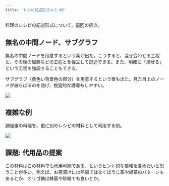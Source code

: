 ```yaml
---
title: 'レシピ記述形式メモ #2'
---
```

料理のレシピの記述形式について、[前回](https://r7kamura.com/articles/2022-05-13-mermaid-recipe-memo)の続き。

無名の中間ノード、サブグラフ
--------------

無名の中間ノードを用意するという案が出た。こうすると、混ぜ合わせる工程と、その後の加熱などの工程とを独立して記述できる。また、明確に「混ぜる」という工程を強調することもできる。

サブグラフ（黄色い背景色の部分）を用意するという案も出た。見た目上のノードが散らばるのを防げ、視覚的な誘導もしやすい。

![](https://lh6.googleusercontent.com/uVvlbPPBGtpUbLkHd_FxZXvbJGkUilHMUNzqH-b68vIydXVsFb0OUhmxx9u7YZLYprpx5mOmWqKgwNbWkUsqMn9V2COUvcOszKHgU81EgECmoalHpNLKfFaueb_uRRPOvsxuANNewlVuEei2imhsyQ)

複雑な例
----

調理後の料理を、更に別のレシピの材料として利用する例。

![](https://lh4.googleusercontent.com/eN6wdCWQd6PktXQyjfcFiITM-fMCQuvC1CRuQNyPT2OC4ZzPE1SK_-Fq21fwVf5XeygatVhCN_2GKv4i1HbVVLkb48txEiUNhjoYwcBNsJbLxmgiGa2OTBSTAa5th3YMhUWB2tQwba_lW3EXTGA4Gg)

課題: 代用品の提案
----------

この材料はこの材料でも代用可能である、というヒント的な情報を含めたいと思うことが多い。例えば、お茶漬けには熱湯ではなくほうじ茶や緑茶のパターンもあるとか、オリゴ糖は蜂蜜や砂糖でも良いとか。
